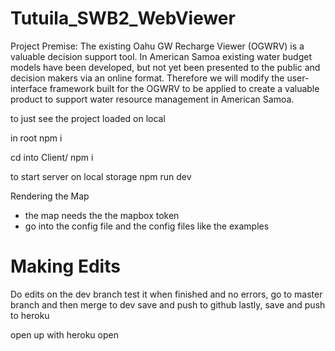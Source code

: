 # Tutuila_SWB2_WebViewer


Project Premise: 
The existing Oahu GW Recharge Viewer (OGWRV) is a valuable decision support tool. In American Samoa existing water budget models have been developed, but not yet been presented to the public and decision makers via an online format. Therefore we will modify the user-interface framework built for the OGWRV to be applied to create a valuable product to support water resource management in American Samoa.

to just see the project loaded on local

in root
npm i

cd into Client/
npm i 

to start server on local storage
npm run dev 

Rendering the Map
- the map needs the the mapbox token
- go into the config file and the config files like the examples


# Making Edits

Do edits on the dev branch
test it
when finished and no errors, go to master branch and then merge to dev
save and push to github
lastly, save and push to heroku

open up with
heroku open





